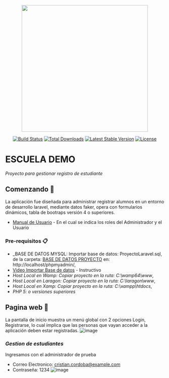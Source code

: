 <p align="center"><a href="https://laravel.com" target="_blank"><img src="https://raw.githubusercontent.com/laravel/art/master/logo-lockup/5%20SVG/2%20CMYK/1%20Full%20Color/laravel-logolockup-cmyk-red.svg" width="400"></a></p>

<p align="center">
<a href="https://travis-ci.org/laravel/framework"><img src="https://travis-ci.org/laravel/framework.svg" alt="Build Status"></a>
<a href="https://packagist.org/packages/laravel/framework"><img src="https://poser.pugx.org/laravel/framework/d/total.svg" alt="Total Downloads"></a>
<a href="https://packagist.org/packages/laravel/framework"><img src="https://poser.pugx.org/laravel/framework/v/stable.svg" alt="Latest Stable Version"></a>
<a href="https://packagist.org/packages/laravel/framework"><img src="https://poser.pugx.org/laravel/framework/license.svg" alt="License"></a>
</p>

# ESCUELA DEMO

_Proyecto para gestionar registro de estudiante_

## Comenzando 🚀

La aplicación fue diseñada para administrar registrar alumnos en un entorno de desarrollo laravel, mediante datos faker, opera con formularios dinámicos, tabla de bootraps versión 4 o superiores.

* [Manual de Usuario](https://docs.google.com/document/d/1d1WzakqrvEc5MIO2DI3TNsfhiQq8JmPQ/edit?usp=sharing&ouid=117342736453306308633&rtpof=true&sd=true) - En el cual se indica los roles del Administrador y el Usuario

### Pre-requisitos 📋

* _BASE DE DATOS MYSQL: Importar base de datos: ProyectoLaravel.sql, de la carpeta: [BASE DE DATOS PROYECTO](https://github.com/Michael-Robi/proyectoLaravel/tree/main/BASE_DATOS) en: http://localhost/phpmyadmin/,
* [Video Importar Base de datos](https://www.youtube.com/watch?v=z5-F9TomceQ) - Instructivo
* _Host Local en Wamp: Copiar proyecto en la ruta: C:\wamp64\www_,
* _Host Local en Laragon: Copiar proyecto en la ruta: C:\laragon\www_,
* _Host Local en Xamp: Copiar proyecto en la ruta: C:\xampp\htdocs_,
* _PHP 5: o versiones superiores_

## Pagina web 🔧

La pantalla de inicio muestra un menú global con 2 opciones Login, Registrarse, lo cual implica que las personas que vayan acceder a la aplicación deben estar registradas.
![image](https://user-images.githubusercontent.com/77336151/146158052-aa0abe45-4ffb-41a3-a5f9-87ddfb0ab3a1.png)

### _Gestion de estudiantes_
Ingresamos con el administrador de prueba
* Correo Electronico: cristian.cordoba@example.com
* Contraseña: 1234
![image](https://user-images.githubusercontent.com/77336151/146158542-ec18913f-2ebc-443e-8393-32af7ea77635.png)


